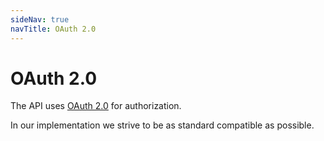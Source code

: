 ```yaml
---
sideNav: true
navTitle: OAuth 2.0
---
```


# OAuth 2.0

The API uses [OAuth 2.0](https://oauth.net/2/) for authorization.

In our implementation we strive to be as standard compatible as possible.
